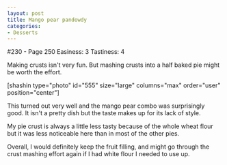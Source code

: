 ```yaml
---
layout: post
title: Mango pear pandowdy
categories:
- Desserts
---
```


#230 - Page 250
Easiness: 3
Tastiness: 4

Making crusts isn't very fun. But mashing crusts into a half baked pie might be worth the effort.

[shashin type="photo" id="555" size="large" columns="max" order="user" position="center"]

This turned out very well and the mango pear combo was surprisingly good. It isn't a pretty dish but the taste makes up for its lack of style.

My pie crust is always a little less tasty because of the whole wheat flour but it was less noticeable here than in most of the other pies.

Overall, I would definitely keep the fruit filling, and might go through the crust mashing effort again if I had white flour I needed to use up.
